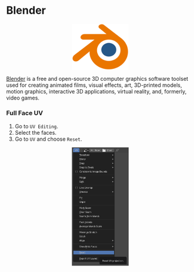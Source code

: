 # Blender

<p align="center"><img align="center" width="30%" height="30%" src="assets/blender.svg"></p>

[Blender](https://www.blender.org/) is a free and open-source 3D computer graphics software toolset used for creating animated films, visual effects, art, 3D-printed models, motion graphics, interactive 3D applications, virtual reality, and, formerly, video games.

### Full Face UV

1. Go to `UV Editing`.
2. Select the faces.
3. Go to `UV` and choose `Reset`.

<p align="center"><img align="center" width="30%" height="30%" src="assets/reset_uv_projection.png"></p>
